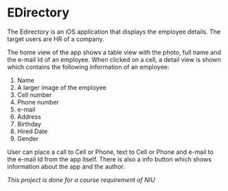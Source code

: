 # EDirectory

The Edirectory is an iOS application that displays the employee details. The target users are HR of a company. 

The home view of the app shows a table view with the photo, full name and the e-mail Id of an employee. When clicked on a cell, a detail view is shown which contains the following information of an employee:

1. Name
2. A larger image of the employee
3. Cell number
4. Phone number
5. e-mail
6. Address
7. Birthday
8. Hired Date
9. Gender

User can place a call to Cell or Phone, text to Cell or Phone and e-mail to the e-mail Id from the app itself. There is also a info button which shows information about the app and the author.


_This project is done for a course requirement of NIU_
